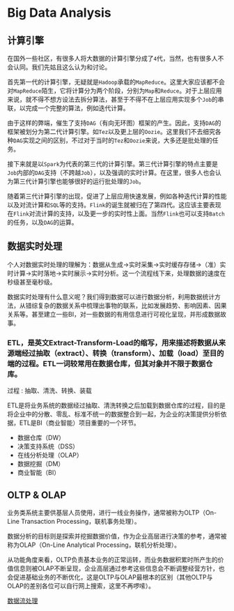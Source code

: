# Big Data Analysis
<!-- @author 2019-10-12 -->

## 计算引擎
在国外一些社区，有很多人将大数据的计算引擎分成了`4`代，当然，也有很多人不会认同。我们先姑且这么认为和讨论。

首先第一代的计算引擎，无疑就是`Hadoop`承载的`MapReduce`。这里大家应该都不会对`MapReduce`陌生，它将计算分为两个阶段，分别为`Map`和`Reduce`。对于上层应用来说，就不得不想方设法去拆分算法，甚至于不得不在上层应用实现多个`Job`的串联，以完成一个完整的算法，例如迭代计算。

由于这样的弊端，催生了支持`DAG`（有向无环图）框架的产生。因此，支持`DAG`的框架被划分为第二代计算引擎。如`Tez`以及更上层的`Oozie`。这里我们不去细究各种`DAG`实现之间的区别，不过对于当时的`Tez`和`Oozie`来说，大多还是批处理的任务。

接下来就是以`Spark`为代表的第三代的计算引擎。第三代计算引擎的特点主要是`Job`内部的`DAG`支持（不跨越`Job`），以及强调的实时计算。在这里，很多人也会认为第三代计算引擎也能够很好的运行批处理的`Job`。

随着第三代计算引擎的出现，促进了上层应用快速发展，例如各种迭代计算的性能以及对流计算和`SQL`等的支持。`Flink`的诞生就被归在了第四代。这应该主要表现在`Flink`对流计算的支持，以及更一步的实时性上面。当然`Flink`也可以支持`Batch`的任务，以及`DAG`的运算。

## 数据实时处理
个人对数据实时处理的理解为：数据从生成->实时采集->实时缓存存储->（准）实时计算->实时落地->实时展示->实时分析。这一个流程线下来，处理数据的速度在秒级甚至毫秒级。

数据实时处理有什么意义呢？我们得到数据可以进行数据分析，利用数据统计方法，从错综复杂的数据关系中梳理出事物的联系，比如发展趋势、影响因素、因果关系等。甚至建立一些BI，对一些数据的有用信息进行可视化呈现，并形成数据故事。

### ETL，是英文Extract-Transform-Load的缩写，用来描述将数据从来源端经过抽取（extract）、转换（transform）、加载（load）至目的端的过程。ETL一词较常用在数据仓库，但其对象并不限于数据仓库。

过程 : 抽取、清洗、转换、装载

ETL是将业务系统的数据经过抽取、清洗转换之后加载到数据仓库的过程，目的是将企业中的分散、零乱、标准不统一的数据整合到一起，为企业的决策提供分析依据，ETL是BI（商业智能）项目重要的一个环节。

- 数据仓库（DW）
- 决策支持系统（DSS）
- 在线分析处理（OLAP）
- 数据挖掘（DM）
- 商业智能（BI）

## OLTP & OLAP
业务类系统主要供基层人员使用，进行一线业务操作，通常被称为OLTP（On-Line Transaction Processing，联机事务处理）。

数据分析的目标则是探索并挖掘数据价值，作为企业高层进行决策的参考，通常被称为OLAP（On-Line Analytical Processing，联机分析处理）。

从功能角度来看，OLTP负责基本业务的正常运转，而业务数据积累时所产生的价值信息则被OLAP不断呈现，企业高层通过参考这些信息会不断调整经营方针，也会促进基础业务的不断优化，这是OLTP与OLAP最根本的区别（其他OLTP与OLAP的差别各位可以自行网上搜索，这里不再啰嗦）。

[数据流处理](https://blog.csdn.net/zlging309/article/details/9830307?utm_source=blogxgwz7)